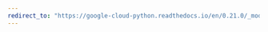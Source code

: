 ```yaml
---
redirect_to: "https://google-cloud-python.readthedocs.io/en/0.21.0/_modules/google/cloud/vision/image.html"
---
```

